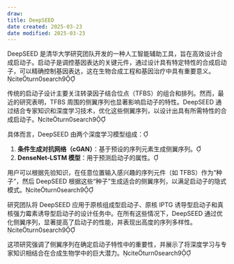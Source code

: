 ```yaml
---
draw:
title: DeepSEED
date created: 2025-03-23
date modified: 2025-03-23
---
```


DeepSEED 是清华大学研究团队开发的一种人工智能辅助工具，旨在高效设计合成启动子。启动子是调控基因表达的关键元件，通过设计具有特定特性的合成启动子，可以精确控制基因表达，这在生物合成工程和基因治疗中具有重要意义。citeturn0search9

传统的启动子设计主要关注转录因子结合位点（TFBS）的组合和排列。然而，最近的研究表明，TFBS 周围的侧翼序列也显著影响启动子的特性。DeepSEED 通过结合专家知识和深度学习技术，优化这些侧翼序列，以设计出具有所需特性的合成启动子。citeturn0search9

具体而言，DeepSEED 由两个深度学习模型组成：

1. **条件生成对抗网络（cGAN）**：基于预设的序列元素生成侧翼序列。
2. **DenseNet-LSTM 模型**：用于预测启动子的属性。

用户可以根据先验知识，在任意位置输入感兴趣的序列元件（如 TFBS）作为“种子”，然后 DeepSEED 根据这些“种子”生成适合的侧翼序列，以满足启动子的隐式模式。citeturn0search9

研究团队将 DeepSEED 应用于原核组成型启动子、原核 IPTG 诱导型启动子和真核强力霉素诱导型启动子的设计任务中。在所有这些情况下，DeepSEED 通过优化侧翼序列，显著提高了启动子的性能，并表现出高度的序列多样性。citeturn0search9

这项研究强调了侧翼序列在确定启动子特性中的重要性，并展示了将深度学习与专家知识相结合在合成生物学中的巨大潜力。citeturn0search9
